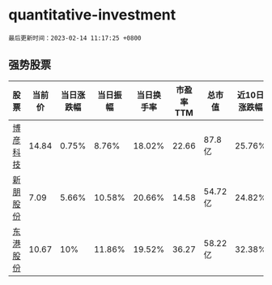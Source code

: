 # quantitative-investment

`最后更新时间：2023-02-14 11:17:25 +0800`

## 强势股票

|股票|当前价|当日涨跌幅|当日振幅|当日换手率|市盈率TTM|总市值|近10日涨跌幅|
|----|----|----|----|----|----|----|----|
|[博彦科技](https://xueqiu.com/S/SZ002649)|14.84|0.75%|8.76%|18.02%|22.66|87.8亿|25.76%|
|[新朋股份](https://xueqiu.com/S/SZ002328)|7.09|5.66%|10.58%|20.66%|14.58|54.72亿|24.82%|
|[东港股份](https://xueqiu.com/S/SZ002117)|10.67|10%|11.86%|19.52%|36.27|58.22亿|32.38%|
